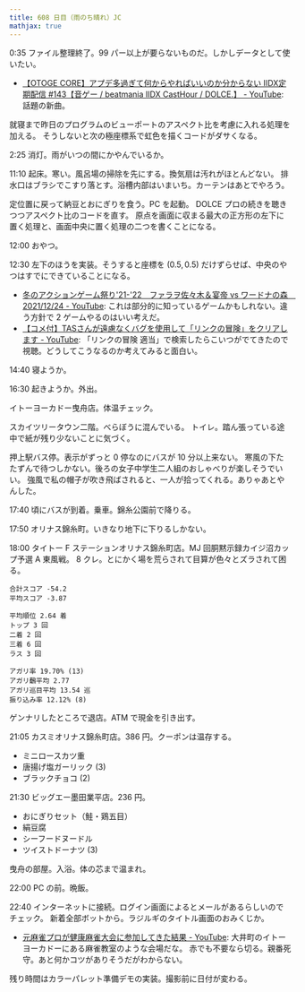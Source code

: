 ```yaml
---
title: 608 日目（雨のち晴れ）JC
mathjax: true
---
```


0:35 ファイル整理終了。99 パー以上が要らないものだ。しかしデータとして使いたい。

* [【OTOGE CORE】アプデ多過ぎて何からやればいいのか分からない IIDX定期配信 &#x23;143【音ゲー / beatmania IIDX CastHour / DOLCE.】 - YouTube](https://www.youtube.com/watch?v=DZjVmLW_RCg):
  話題の新曲。

就寝まで昨日のプログラムのビューポートのアスペクト比を考慮に入れる処理を加える。
そうしないと次の極座標系で虹色を描くコードがダサくなる。

2:25 消灯。雨がいつの間にかやんでいるか。

11:10 起床。寒い。風呂場の掃除を先にする。換気扇は汚れがほとんどない。
排水口はブラシでこすり落とす。浴槽内部はいまいち。カーテンはあとでやろう。

定位置に戻って納豆とおにぎりを食う。PC を起動。
DOLCE プロの続きを聴きつつアスペクト比のコードを直す。
原点を画面に収まる最大の正方形の左下に置く処理と、画面中央に置く処理の二つを書くことになる。

12:00 おやつ。

12:30 左下のほうを実装。そうすると座標を ${(0.5, 0.5)}$ だけずらせば、中央のやつはすでにできていることになる。

* [冬のアクションゲーム祭り'21-'22　ファラヲ佐々木＆宴帝 vs ワードナの森　2021/12/24 - YouTube](https://www.youtube.com/watch?v=rgOWxKUkw1k):
  これは部分的に知っているゲームかもしれない。違う方針で 2 ゲームやるのはいい考えだ。
* [【コメ付】TASさんが遠慮なくバグを使用して「リンクの冒険」をクリアします - YouTube](https://www.youtube.com/watch?v=7wCybs-vclU):
  「リンクの冒険 適当」で検索したらこいつがでてきたので視聴。どうしてこうなるのか考えてみると面白い。

14:40 寝ようか。

16:30 起きようか。外出。

イトーヨーカドー曳舟店。体温チェック。

スカイツリータウン二階。べらぼうに混んでいる。
トイレ。踏ん張っている途中で紙が残り少ないことに気づく。

押上駅バス停。表示がずっと 0 停なのにバスが 10 分以上来ない。
寒風の下たたずんで待つしかない。後ろの女子中学生二人組のおしゃべりが楽しそうでいい。
強風で私の帽子が吹き飛ばされると、一人が拾ってくれる。ありゃあとやんした。

17:40 頃にバスが到着。乗車。錦糸公園前で降りる。

17:50 オリナス錦糸町。いきなり地下に下りるしかない。

18:00 タイトー F ステーションオリナス錦糸町店。MJ 回胴黙示録カイジ沼カップ予選 A 東風戦。
8 クレ。とにかく場を荒らされて目算が色々とズラされて困る。

```text
合計スコア -54.2
平均スコア -3.87

平均順位 2.64 着
トップ 3 回
二着 2 回
三着 6 回
ラス 3 回

アガリ率 19.70% (13)
アガリ飜平均 2.77
アガリ巡目平均 13.54 巡
振り込み率 12.12% (8)
```

ゲンナリしたところで退店。ATM で現金を引き出す。

21:05 カスミオリナス錦糸町店。386 円。クーポンは温存する。

* ミニロースカツ重
* 唐揚げ塩ガーリック (3)
* ブラックチョコ (2)

21:30 ビッグエー墨田業平店。236 円。

* おにぎりセット（鮭・鶏五目）
* 絹豆腐
* シーフードヌードル
* ツイストドーナツ (3)

曳舟の部屋。入浴。体の芯まで温まれ。

22:00 PC の前。晩飯。

22:40 インターネットに接続。ログイン画面によるとメールがあるらしいのでチェック。
新着全部ボットから。ラジルギのタイトル画面のおみくじか。

* [元麻雀プロが健康麻雀大会に参加してきた結果 - YouTube](https://www.youtube.com/watch?v=PYJ31lGPa9g):
  大井町のイトーヨーカドーにある麻雀教室のような会場だな。
  赤でも不要なら切る。親番死守。あと何かコツがありそうだがわからない。

残り時間はカラーパレット準備デモの実装。撮影前に日付が変わる。
